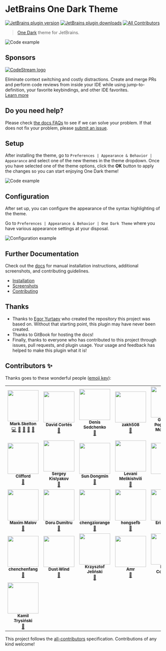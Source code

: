 # JetBrains One Dark Theme

[![JetBrains plugin version](https://img.shields.io/jetbrains/plugin/v/11938-one-dark-theme.svg)](https://plugins.jetbrains.com/plugin/11938-one-dark-theme)
[![JetBrains plugin downloads](https://img.shields.io/jetbrains/plugin/d/11938-one-dark-theme.svg)](https://plugins.jetbrains.com/plugin/11938-one-dark-theme)
[![All Contributors](https://img.shields.io/badge/all_contributors-12-orange.svg)](#contributors)

> [One Dark](https://github.com/atom/one-dark-syntax) theme for JetBrains.

![Code example](https://github.com/one-dark/jetbrains-one-dark-theme/raw/master/docs/screenshots/default.png)

## Sponsors

[![CodeStream logo](https://alt-images.codestream.com/codestream_logo_jbonedarktheme.png)](https://sponsorlink.codestream.com/?utm_source=jbmarket&utm_campaign=jbonedarktheme&utm_medium=banner 'Try CodeStream')

Eliminate context switching and costly distractions. Create and merge PRs and perform code reviews from inside your IDE while using jump-to-definition, your favorite keybindings, and other IDE favorites.<br>
[Learn more](https://sponsorlink.codestream.com/?utm_source=jbmarket&utm_campaign=jbonedarktheme&utm_medium=banner)

## Do you need help?

Please check [the docs FAQs](https://one-dark.gitbook.io/jetbrains/help/faqs) to see if we can solve your problem.
If that does not fix your problem, please [submit an issue](https://github.com/one-dark/jetbrains-one-dark-theme/issues/new).

## Setup

After installing the theme, go to `Preferences | Appearance & Behavior | Appearance` and select one of the new themes in the theme dropdown. Once you have selected one of the theme options, click the **OK** button to apply the changes so you can start enjoying One Dark theme!

![Code example](https://github.com/one-dark/jetbrains-one-dark-theme/raw/master/docs/screenshots/theme-selection.png)

## Configuration

After set up, you can configure the appearance of the syntax highlighting of the theme.

Go to `Preferences | Appearance & Behavior | One Dark Theme` where you have various appearance settings at your disposal.

![Configuration example](https://github.com/one-dark/jetbrains-one-dark-theme/raw/master/docs/screenshots/configuration.png)

## Further Documentation

Check out the [docs](https://one-dark.gitbook.io/jetbrains) for manual installation instructions, additional screenshots, and contributing guidelines.

- [Installation](https://one-dark.gitbook.io/jetbrains/the-basics/installation)
- [Screenshots](https://one-dark.gitbook.io/jetbrains/the-basics/screenshots)
- [Contributing](https://one-dark.gitbook.io/jetbrains/contributing/development)

## Thanks

- Thanks to [Egor Yurtaev](https://github.com/yurtaev) who created the repository this project was based on. Without that starting point, this plugin may have never been created.
- Thanks to GitBook for hosting the docs!
- Finally, thanks to everyone who has contributed to this project through issues, pull requests, and plugin usage. Your usage and feedback has helped to make this plugin what it is!

## Contributors ✨

Thanks goes to these wonderful people ([emoji key](https://allcontributors.org/docs/en/emoji-key)):

<!-- ALL-CONTRIBUTORS-LIST:START - Do not remove or modify this section -->
<!-- prettier-ignore-start -->
<!-- markdownlint-disable -->
<table>
  <tr>
    <td align="center"><a href="https://github.com/mskelton"><img src="https://avatars3.githubusercontent.com/u/25914066?v=4?s=100" width="100px;" alt=""/><br /><sub><b>Mark Skelton</b></sub></a><br /><a href="https://github.com/one-dark/jetbrains-one-dark-theme/commits?author=mskelton" title="Code">💻</a> <a href="#question-mskelton" title="Answering Questions">💬</a> <a href="https://github.com/one-dark/jetbrains-one-dark-theme/commits?author=mskelton" title="Documentation">📖</a> <a href="#ideas-mskelton" title="Ideas, Planning, & Feedback">🤔</a> <a href="#maintenance-mskelton" title="Maintenance">🚧</a></td>
    <td align="center"><a href="https://www.dacoto.com"><img src="https://avatars2.githubusercontent.com/u/16915053?v=4?s=100" width="100px;" alt=""/><br /><sub><b>David Cortés</b></sub></a><br /><a href="https://github.com/one-dark/jetbrains-one-dark-theme/issues?q=author%3Adacoto" title="Bug reports">🐛</a></td>
    <td align="center"><a href="http://x1unix.com"><img src="https://avatars0.githubusercontent.com/u/9203548?v=4?s=100" width="100px;" alt=""/><br /><sub><b>Denis Sedchenko</b></sub></a><br /><a href="https://github.com/one-dark/jetbrains-one-dark-theme/issues?q=author%3Ax1unix" title="Bug reports">🐛</a></td>
    <td align="center"><a href="https://github.com/zakh508"><img src="https://avatars1.githubusercontent.com/u/3613383?v=4?s=100" width="100px;" alt=""/><br /><sub><b>zakh508</b></sub></a><br /><a href="https://github.com/one-dark/jetbrains-one-dark-theme/issues?q=author%3Azakh508" title="Bug reports">🐛</a></td>
    <td align="center"><a href="https://github.com/GauthierPLM"><img src="https://avatars0.githubusercontent.com/u/2579741?v=4?s=100" width="100px;" alt=""/><br /><sub><b>Gauthier Pogam--Le Montagner</b></sub></a><br /><a href="#ideas-GauthierPLM" title="Ideas, Planning, & Feedback">🤔</a></td>
    <td align="center"><a href="https://github.com/eickit"><img src="https://avatars3.githubusercontent.com/u/4112464?v=4?s=100" width="100px;" alt=""/><br /><sub><b>eickit</b></sub></a><br /><a href="#design-eickit" title="Design">🎨</a></td>
    <td align="center"><a href="https://github.com/cnfn"><img src="https://avatars3.githubusercontent.com/u/1445517?v=4?s=100" width="100px;" alt=""/><br /><sub><b>Cnfn</b></sub></a><br /><a href="#design-cnfn" title="Design">🎨</a></td>
  </tr>
  <tr>
    <td align="center"><a href="https://github.com/cliffordp"><img src="https://avatars0.githubusercontent.com/u/1812179?v=4?s=100" width="100px;" alt=""/><br /><sub><b>Clifford</b></sub></a><br /><a href="https://github.com/one-dark/jetbrains-one-dark-theme/issues?q=author%3Acliffordp" title="Bug reports">🐛</a></td>
    <td align="center"><a href="https://defman.me"><img src="https://avatars2.githubusercontent.com/u/7100645?v=4?s=100" width="100px;" alt=""/><br /><sub><b>Sergey Kislyakov</b></sub></a><br /><a href="https://github.com/one-dark/jetbrains-one-dark-theme/issues?q=author%3Adefman21" title="Bug reports">🐛</a></td>
    <td align="center"><a href="https://github.com/sundongmin"><img src="https://avatars2.githubusercontent.com/u/17910228?v=4?s=100" width="100px;" alt=""/><br /><sub><b>Sun Dongmin</b></sub></a><br /><a href="#design-sundongmin" title="Design">🎨</a></td>
    <td align="center"><a href="https://github.com/levani"><img src="https://avatars0.githubusercontent.com/u/184472?v=4?s=100" width="100px;" alt=""/><br /><sub><b>Levani Melikishvili</b></sub></a><br /><a href="#design-levani" title="Design">🎨</a></td>
    <td align="center"><a href="https://blog.csdn.net/qq_21019419"><img src="https://avatars2.githubusercontent.com/u/12908403?v=4?s=100" width="100px;" alt=""/><br /><sub><b>lynn</b></sub></a><br /><a href="#design-tulongxCodes" title="Design">🎨</a></td>
    <td align="center"><a href="https://unthrottled.io"><img src="https://avatars1.githubusercontent.com/u/15972415?v=4?s=100" width="100px;" alt=""/><br /><sub><b>Alex Simons</b></sub></a><br /><a href="https://github.com/one-dark/jetbrains-one-dark-theme/commits?author=Unthrottled" title="Code">💻</a> <a href="#question-Unthrottled" title="Answering Questions">💬</a></td>
    <td align="center"><a href="https://github.com/XanderCheung"><img src="https://avatars1.githubusercontent.com/u/28296509?v=4?s=100" width="100px;" alt=""/><br /><sub><b>XanderCheung</b></sub></a><br /><a href="https://github.com/one-dark/jetbrains-one-dark-theme/issues?q=author%3AXanderCheung" title="Bug reports">🐛</a></td>
  </tr>
  <tr>
    <td align="center"><a href="https://github.com/maxmalov"><img src="https://avatars2.githubusercontent.com/u/284129?v=4?s=100" width="100px;" alt=""/><br /><sub><b>Maxim Malov</b></sub></a><br /><a href="#design-maxmalov" title="Design">🎨</a></td>
    <td align="center"><a href="https://github.com/dorudumitru"><img src="https://avatars0.githubusercontent.com/u/11142539?v=4?s=100" width="100px;" alt=""/><br /><sub><b>Doru Dumitru</b></sub></a><br /><a href="#ideas-dorudumitru" title="Ideas, Planning, & Feedback">🤔</a></td>
    <td align="center"><a href="https://blog.orange233.top/"><img src="https://avatars0.githubusercontent.com/u/30137964?v=4?s=100" width="100px;" alt=""/><br /><sub><b>chengziorange</b></sub></a><br /><a href="https://github.com/one-dark/jetbrains-one-dark-theme/issues?q=author%3Achengziorange" title="Bug reports">🐛</a></td>
    <td align="center"><a href="https://github.com/hongsefb"><img src="https://avatars3.githubusercontent.com/u/29223722?v=4?s=100" width="100px;" alt=""/><br /><sub><b>hongsefb</b></sub></a><br /><a href="https://github.com/one-dark/jetbrains-one-dark-theme/issues?q=author%3Ahongsefb" title="Bug reports">🐛</a></td>
    <td align="center"><a href="https://github.com/erikdewit87"><img src="https://avatars0.githubusercontent.com/u/1140942?v=4?s=100" width="100px;" alt=""/><br /><sub><b>Erik de Wit</b></sub></a><br /><a href="#ideas-erikdewit87" title="Ideas, Planning, & Feedback">🤔</a> <a href="https://github.com/one-dark/jetbrains-one-dark-theme/issues?q=author%3Aerikdewit87" title="Bug reports">🐛</a></td>
    <td align="center"><a href="https://github.com/skrubbel"><img src="https://avatars1.githubusercontent.com/u/868432?v=4?s=100" width="100px;" alt=""/><br /><sub><b>skrubbel</b></sub></a><br /><a href="https://github.com/one-dark/jetbrains-one-dark-theme/issues?q=author%3Askrubbel" title="Bug reports">🐛</a></td>
    <td align="center"><a href="https://github.com/ChrisCarini"><img src="https://avatars1.githubusercontent.com/u/6374067?v=4?s=100" width="100px;" alt=""/><br /><sub><b>ChrisCarini</b></sub></a><br /><a href="#maintenance-ChrisCarini" title="Maintenance">🚧</a></td>
  </tr>
  <tr>
    <td align="center"><a href="https://github.com/chenchenfang"><img src="https://avatars1.githubusercontent.com/u/50065243?v=4?s=100" width="100px;" alt=""/><br /><sub><b>chenchenfang</b></sub></a><br /><a href="https://github.com/one-dark/jetbrains-one-dark-theme/issues?q=author%3Achenchenfang" title="Bug reports">🐛</a></td>
    <td align="center"><a href="https://github.com/RichardConfused"><img src="https://avatars3.githubusercontent.com/u/54979163?v=4?s=100" width="100px;" alt=""/><br /><sub><b>Dust Wind</b></sub></a><br /><a href="https://github.com/one-dark/jetbrains-one-dark-theme/issues?q=author%3ARichardConfused" title="Bug reports">🐛</a></td>
    <td align="center"><a href="http://www.jellysoft.pl"><img src="https://avatars1.githubusercontent.com/u/2669079?v=4?s=100" width="100px;" alt=""/><br /><sub><b>Krzysztof Jeliński</b></sub></a><br /><a href="#design-jelinski" title="Design">🎨</a></td>
    <td align="center"><a href="https://github.com/infix"><img src="https://avatars1.githubusercontent.com/u/40860821?v=4?s=100" width="100px;" alt=""/><br /><sub><b>Amr</b></sub></a><br /><a href="https://github.com/one-dark/jetbrains-one-dark-theme/issues?q=author%3Ainfix" title="Bug reports">🐛</a></td>
    <td align="center"><a href="http://heitorcolangelo.dev"><img src="https://avatars.githubusercontent.com/u/6201773?v=4?s=100" width="100px;" alt=""/><br /><sub><b>Heitor Colangelo</b></sub></a><br /><a href="https://github.com/one-dark/jetbrains-one-dark-theme/issues?q=author%3Aheitorcolangelo" title="Bug reports">🐛</a></td>
    <td align="center"><a href="https://www.linkedin.com/in/yuri-karpovich-09737b27"><img src="https://avatars.githubusercontent.com/u/7230069?v=4?s=100" width="100px;" alt=""/><br /><sub><b>Yuri Karpovich</b></sub></a><br /><a href="#design-yuri-karpovich" title="Design">🎨</a></td>
    <td align="center"><a href="https://github.com/liy-cn"><img src="https://avatars.githubusercontent.com/u/2853829?v=4?s=100" width="100px;" alt=""/><br /><sub><b>Michael Lee</b></sub></a><br /><a href="https://github.com/one-dark/jetbrains-one-dark-theme/issues?q=author%3Aliy-cn" title="Bug reports">🐛</a></td>
  </tr>
  <tr>
    <td align="center"><a href="https://kamilki.me/"><img src="https://avatars.githubusercontent.com/u/10383567?v=4?s=100" width="100px;" alt=""/><br /><sub><b>Kamil Trysiński</b></sub></a><br /><a href="https://github.com/one-dark/jetbrains-one-dark-theme/issues?q=author%3AKamilkime" title="Bug reports">🐛</a></td>
  </tr>
</table>

<!-- markdownlint-restore -->
<!-- prettier-ignore-end -->

<!-- ALL-CONTRIBUTORS-LIST:END -->

This project follows the [all-contributors](https://github.com/all-contributors/all-contributors) specification. Contributions of any kind welcome!
